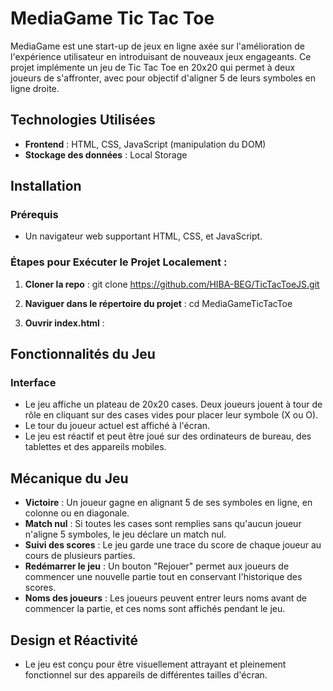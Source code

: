 # MediaGame Tic Tac Toe

MediaGame est une start-up de jeux en ligne axée sur l'amélioration de l'expérience utilisateur en introduisant de nouveaux jeux engageants. Ce projet implémente un jeu de Tic Tac Toe en 20x20 qui permet à deux joueurs de s'affronter, avec pour objectif d'aligner 5 de leurs symboles en ligne droite.

## Technologies Utilisées
- **Frontend** : HTML, CSS, JavaScript (manipulation du DOM)
- **Stockage des données** : Local Storage

## Installation

### Prérequis
- Un navigateur web supportant HTML, CSS, et JavaScript.

### Étapes pour Exécuter le Projet Localement :
1. **Cloner la repo** :  git clone https://github.com/HIBA-BEG/TicTacToeJS.git
2. **Naviguer dans le répertoire du projet** :  cd MediaGameTicTacToe

3. **Ouvrir index.html** :
   
## Fonctionnalités du Jeu

### Interface

- Le jeu affiche un plateau de 20x20 cases. Deux joueurs jouent à tour de rôle en cliquant sur des cases vides pour placer leur symbole (X ou O).
- Le tour du joueur actuel est affiché à l'écran.
- Le jeu est réactif et peut être joué sur des ordinateurs de bureau, des tablettes et des appareils mobiles.

## Mécanique du Jeu

- **Victoire** : Un joueur gagne en alignant 5 de ses symboles en ligne, en colonne ou en diagonale.
- **Match nul** : Si toutes les cases sont remplies sans qu'aucun joueur n'aligne 5 symboles, le jeu déclare un match nul.
- **Suivi des scores** : Le jeu garde une trace du score de chaque joueur au cours de plusieurs parties.
- **Redémarrer le jeu** : Un bouton "Rejouer" permet aux joueurs de commencer une nouvelle partie tout en conservant l'historique des scores.
- **Noms des joueurs** : Les joueurs peuvent entrer leurs noms avant de commencer la partie, et ces noms sont affichés pendant le jeu.

## Design et Réactivité

- Le jeu est conçu pour être visuellement attrayant et pleinement fonctionnel sur des appareils de différentes tailles d'écran.
